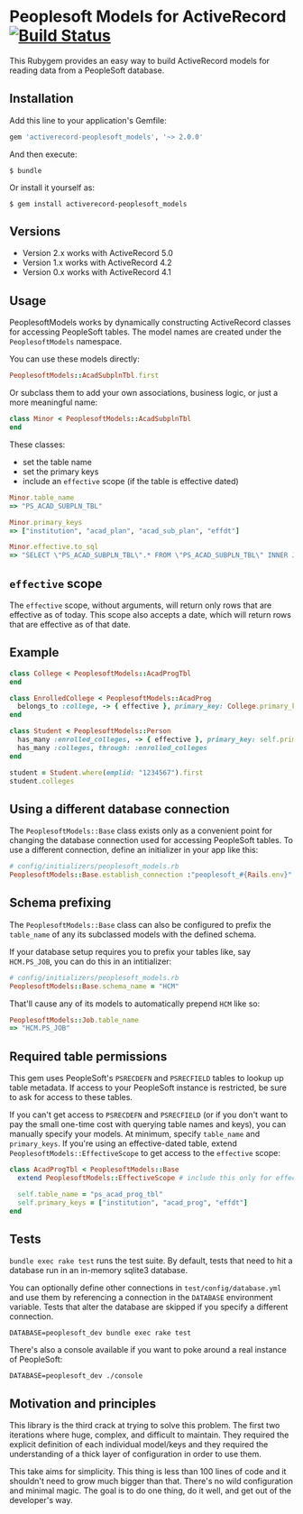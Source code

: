 # Peoplesoft Models for ActiveRecord [![Build Status](https://travis-ci.org/cdinger/activerecord-peoplesoft_models.svg)](https://travis-ci.org/cdinger/activerecord-peoplesoft_models)

This Rubygem provides an easy way to build ActiveRecord models for reading
data from a PeopleSoft database.

## Installation

Add this line to your application's Gemfile:

```ruby
gem 'activerecord-peoplesoft_models', '~> 2.0.0'
```

And then execute:

    $ bundle

Or install it yourself as:

    $ gem install activerecord-peoplesoft_models

## Versions

- Version 2.x works with ActiveRecord 5.0
- Version 1.x works with ActiveRecord 4.2
- Version 0.x works with ActiveRecord 4.1

## Usage

PeoplesoftModels works by dynamically constructing ActiveRecord classes for
accessing PeopleSoft tables. The model names are created under the
`PeoplesoftModels` namespace.

You can use these models directly:

```ruby
PeoplesoftModels::AcadSubplnTbl.first
```

Or subclass them to add your own associations, business logic, or just a more
meaningful name:

```ruby
class Minor < PeoplesoftModels::AcadSubplnTbl
end
```

These classes:

- set the table name
- set the primary keys
- include an `effective` scope (if the table is effective dated)

```ruby
Minor.table_name
=> "PS_ACAD_SUBPLN_TBL"

Minor.primary_keys
=> ["institution", "acad_plan", "acad_sub_plan", "effdt"]

Minor.effective.to_sql
=> "SELECT \"PS_ACAD_SUBPLN_TBL\".* FROM \"PS_ACAD_SUBPLN_TBL\" INNER JOIN (SELECT \"PS_ACAD_SUBPLN_TBL\".\"INSTITUTION\", \"PS_ACAD_SUBPLN_TBL\".\"ACAD_PLAN\", \"PS_ACAD_SUBPLN_TBL\".\"ACAD_SUB_PLAN\", MAX(\"PS_ACAD_SUBPLN_TBL\".\"EFFDT\") AS effdt FROM \"PS_ACAD_SUBPLN_TBL\"  WHERE (\"PS_ACAD_SUBPLN_TBL\".\"EFFDT\" <= TO_DATE('2014-12-03','YYYY-MM-DD HH24:MI:SS')) GROUP BY institution, acad_plan, acad_sub_plan) EFF_KEYS_PS_ACAD_SUBPLN_TBL ON \"PS_ACAD_SUBPLN_TBL\".\"INSTITUTION\" = EFF_KEYS_PS_ACAD_SUBPLN_TBL.\"INSTITUTION\" AND \"PS_ACAD_SUBPLN_TBL\".\"ACAD_PLAN\" = EFF_KEYS_PS_ACAD_SUBPLN_TBL.\"ACAD_PLAN\" AND \"PS_ACAD_SUBPLN_TBL\".\"ACAD_SUB_PLAN\" = EFF_KEYS_PS_ACAD_SUBPLN_TBL.\"ACAD_SUB_PLAN\" AND \"PS_ACAD_SUBPLN_TBL\".\"EFFDT\" = EFF_KEYS_PS_ACAD_SUBPLN_TBL.\"EFFDT\""
```

## `effective` scope

The `effective` scope, without arguments, will return only rows that are
effective as of today. This scope also accepts a date, which will return rows
that are effective as of that date.

## Example

```ruby
class College < PeoplesoftModels::AcadProgTbl
end

class EnrolledCollege < PeoplesoftModels::AcadProg
  belongs_to :college, -> { effective }, primary_key: College.primary_key, foreign_key: College.primary_key
end

class Student < PeoplesoftModels::Person
  has_many :enrolled_colleges, -> { effective }, primary_key: self.primary_key, foreign_key: self.primary_key
  has_many :colleges, through: :enrolled_colleges
end

student = Student.where(emplid: "1234567").first
student.colleges
```

## Using a different database connection

The `PeoplesoftModels::Base` class exists only as a convenient point for
changing the database connection used for accessing PeopleSoft tables. To use a
different connection, define an initializer in your app like this:

```ruby
# config/initializers/peoplesoft_models.rb
PeoplesoftModels::Base.establish_connection :"peoplesoft_#{Rails.env}"
```

## Schema prefixing

The `PeoplesoftModels::Base` class can also be configured to prefix the
`table_name` of any its subclassed models with the defined schema.

If your database setup requires you to prefix your tables like, say
`HCM.PS_JOB`, you can do this in an intitializer:

```ruby
# config/initializers/peoplesoft_models.rb
PeoplesoftModels::Base.schema_name = "HCM"
```

That'll cause any of its models to automatically prepend `HCM` like so:

```ruby
PeoplesoftModels::Job.table_name
=> "HCM.PS_JOB"
```

## Required table permissions

This gem uses PeopleSoft's `PSRECDEFN` and `PSRECFIELD` tables to lookup up table
metadata. If access to your PeopleSoft instance is restricted, be sure to ask
for access to these tables.

If you can't get access to `PSRECDEFN` and `PSRECFIELD` (or if you don't want to
pay the small one-time cost with querying table names and keys), you can manually
specify your models. At minimum, specify `table_name` and `primary_keys`. If
you're using an effective-dated table, extend `PeoplesoftModels::EffectiveScope`
to get access to the `effective` scope:

```ruby
class AcadProgTbl < PeoplesoftModels::Base
  extend PeoplesoftModels::EffectiveScope # include this only for effective-dated models

  self.table_name = "ps_acad_prog_tbl"
  self.primary_keys = ["institution", "acad_prog", "effdt"]
end
```

## Tests

`bundle exec rake test` runs the test suite. By default, tests that need
to hit a database run in an in-memory sqlite3 database.

You can optionally define other connections in `test/config/database.yml` and
use them by referencing a connection in the `DATABASE` environment variable.
Tests that alter the database are skipped if you specify a different
connection.

`DATABASE=peoplesoft_dev bundle exec rake test`

There's also a console available if you want to poke around a real instance of
PeopleSoft:

`DATABASE=peoplesoft_dev ./console`

## Motivation and principles

This library is the third crack at trying to solve this problem. The first two
iterations where huge, complex, and difficult to maintain. They required
the explicit definition of each individual model/keys and they required the
understanding of a thick layer of configuration in order to use them.

This take aims for simplicity. This thing is less than 100 lines of code and it
shouldn't need to grow much bigger than that. There's no wild configuration and
minimal magic. The goal is to do one thing, do it well, and get out of the
developer's way.
